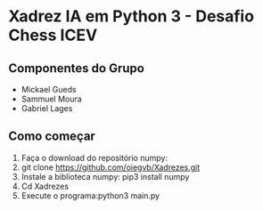 # Xadrez IA em Python 3 - Desafio Chess ICEV

## Componentes do Grupo
- Mickael Gueds
- Sammuel Moura
- Gabriel Lages

## Como começar
1. Faça o download do repositório numpy:
2. git clone https://github.com/oiegvb/Xadrezes.git
3. Instale a biblioteca numpy: pip3 install numpy
4. Cd Xadrezes
5. Execute o programa:python3 main.py


